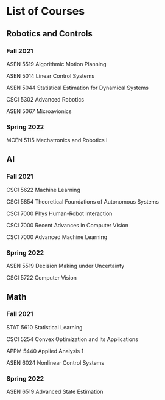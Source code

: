# List of Courses

## Robotics and Controls
### Fall 2021

ASEN 5519 Algorithmic Motion Planning

ASEN 5014 Linear Control Systems

ASEN 5044 Statistical Estimation for Dynamical Systems

CSCI 5302 Advanced Robotics

ASEN 5067 Microavionics



### Spring 2022

MCEN 5115 Mechatronics and Robotics I

## AI
### Fall 2021

CSCI 5622 Machine Learning

CSCI 5854 Theoretical Foundations of Autonomous Systems

CSCI 7000 Phys Human-Robot Interaction

CSCI 7000 Recent Advances in Computer Vision

CSCI 7000 Advanced Machine Learning

### Spring 2022
ASEN 5519 Decision Making under Uncertainty

CSCI 5722 Computer Vision

## Math
### Fall 2021

STAT 5610 Statistical Learning

CSCI 5254 Convex Optimization and Its Applications

APPM 5440 Applied Analysis 1

ASEN 6024 Nonlinear Control Systems

### Spring 2022

ASEN 6519 Advanced State Estimation

